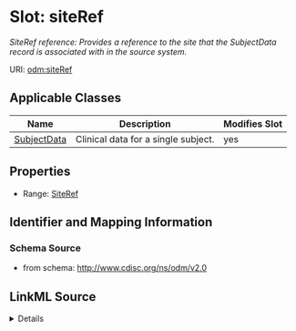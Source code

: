 # Slot: siteRef


_SiteRef reference: Provides a reference to the site that the SubjectData record is associated with in the source system._



URI: [odm:siteRef](http://www.cdisc.org/ns/odm/v2.0/siteRef)



<!-- no inheritance hierarchy -->




## Applicable Classes

| Name | Description | Modifies Slot |
| --- | --- | --- |
[SubjectData](SubjectData.md) | Clinical data for a single subject. |  yes  |







## Properties

* Range: [SiteRef](SiteRef.md)





## Identifier and Mapping Information







### Schema Source


* from schema: http://www.cdisc.org/ns/odm/v2.0




## LinkML Source

<details>
```yaml
name: siteRef
description: 'SiteRef reference: Provides a reference to the site that the SubjectData
  record is associated with in the source system.'
from_schema: http://www.cdisc.org/ns/odm/v2.0
rank: 1000
identifier: false
alias: siteRef
domain_of:
- SubjectData
range: SiteRef

```
</details>